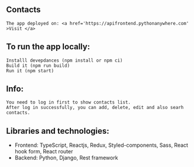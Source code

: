 ## Contacts

    The app deployed on: <a href='https://apifrontend.pythonanywhere.com' >Visit </a>

## To run the app locally:

    Installl devepdances (npm install or npm ci)
    Build it (npm run build)
    Run it (npm start)

## Info:

    You need to log in first to show contacts list.
    After log in successfully, you can add, delete, edit and also searh contacts.
## Libraries and technologies:
- Frontend: TypeScript, Reactjs, Redux, Styled-components, Sass, React hook form, React router
- Backend: Python, Django, Rest framework

